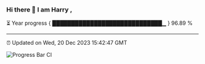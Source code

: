 ### Hi there 👋 I am Harry , 

⏳ Year progress { █████████████████████████████▁ } 96.89 %

---

⏰ Updated on Wed, 20 Dec 2023 15:42:47 GMT

![Progress Bar CI](https://github.com/duykhang68/duykhang68/workflows/Progress%20Bar%20CI/badge.svg)
